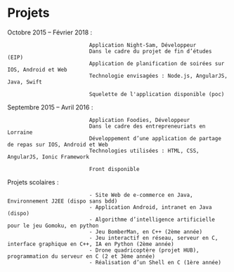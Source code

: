 # Projets

Octobre 2015 – Février 2018 : 

                              Application Night-Sam, Développeur
                              Dans le cadre du projet de fin d’études (EIP)
                              Application de planification de soirées sur IOS, Android et Web
                              Technologie envisagées : Node.js, AngularJS, Java, Swift

                              Squelette de l'application disponible (poc)

Septembre 2015 – Avril 2016 : 

                              Application Foodies, Développeur 
                              Dans le cadre des entrepreneuriats en Lorraine
                              Développement d’une application de partage de repas sur IOS, Android et Web
                              Technologies utilisées : HTML, CSS, AngularJS, Ionic Framework

                              Front disponible

Projets scolaires :           

                              - Site Web de e-commerce en Java, Environnement J2EE (dispo sans bdd)
                              - Application Android, intranet en Java (dispo)
                              - Algorithme d’intelligence artificielle pour le jeu Gomoku, en python 
                              - Jeu BomberMan, en C++ (2ème année)
                              - Jeu interactif en réseau, serveur en C, interface graphique en C++, IA en Python (2ème année)
                              - Drone quadricoptère (projet HUB), programmation du serveur en C (2 et 3ème année)
                              - Réalisation d’un Shell en C (1ère année)
